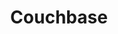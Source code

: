 ---
title: Couchbase
isOfficial: true
categories:
  - database
docs:
  - id: java
    url: https://www.testcontainers.org/modules/databases/couchbase/
    example: |
      ```
      var couchbase = new CouchbaseContainer(DockerImageName.parse(
        "couchbase/server:community-7.0.2"
      ));
      couchbase.start();
      ```
  - id: go
    url: https://golang.testcontainers.org/modules/couchbase/
    example: |
      ```
      ```
  - id: dotnet
    url: https://dotnet.testcontainers.org/modules/
    example: |
      ```
      ```
description: |
  A document oriented NoSQL database
---